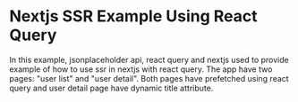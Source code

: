 # Nextjs SSR Example Using React Query

In this example, jsonplaceholder api, react query and nextjs used to provide example of how to use ssr in nextjs with react query. The app have two pages: "user list" and "user detail". Both pages have prefetched using react query and user detail page have dynamic title attribute.
